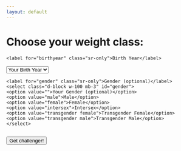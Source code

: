 ```yaml
---
layout: default
---
```


<form id="fight-form" class="form text-center">

  <h1 class="h3 mb-3 font-weight-normal">Choose your weight class:</h1>
  
	<label for="birthyear" class="sr-only">Birth Year</label>
  <select class="yearselect d-block w-100" id="birthyear" required="">
	<option value="">Your Birth Year</option>
	</select>
	
	<label for="gender" class="sr-only">Gender (optional)</label>
	<select class="d-block w-100 mb-3" id="gender">
	<option value="">Your Gender (optional)</option>
	<option value="male">Male</option>
	<option value="female">Female</option>
	<option value="intersex">Intersex</option>
	<option value="transgender female">Transgender Female</option>
	<option value="transgender male">Transgender Male</option>
	</select>

<button class="btn btn-lg btn-primary btn-block" type="submit" style="margin-top:1em">Get challenger!</button>

</form>

